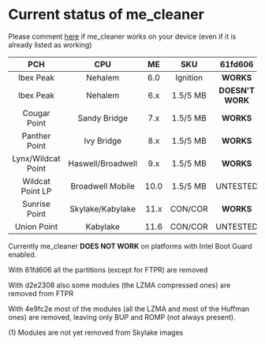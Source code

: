 # Current status of me_cleaner
Please comment [here](https://github.com/corna/me_cleaner/issues/3) if me_cleaner works on your device (even if it is already listed as working)

| PCH               | CPU               | ME   | SKU      | 61fd606	 | d2e2308	| 4e9fc2e      |
|:-----------------:|:-----------------:|:----:|:--------:|:------------:|:------------:|:------------:|
| Ibex Peak         | Nehalem           | 6.0  | Ignition | **WORKS**    | **WORKS**    | UNTESTED     |
| Ibex Peak         | Nehalem           | 6.x  | 1.5/5 MB | **DOESN'T WORK** | **DOESN'T WORK** | **DOESN'T WORK** |
| Cougar Point      | Sandy Bridge      | 7.x  | 1.5/5 MB | **WORKS**    | **WORKS**    | **WORKS**    |
| Panther Point     | Ivy Bridge        | 8.x  | 1.5/5 MB | **WORKS**    | **WORKS**    | UNTESTED     |
| Lynx/Wildcat Point| Haswell/Broadwell | 9.x  | 1.5/5 MB | **WORKS**    | UNTESTED     | UNTESTED     |
| Wildcat  Point LP | Broadwell Mobile	| 10.0 | 1.5/5 MB | UNTESTED     | UNTESTED     | UNTESTED     |
| Sunrise Point     | Skylake/Kabylake	| 11.x | CON/COR  | **WORKS**    | **WORKS** (1)| UNTESTED     |
| Union Point       | Kabylake	        | 11.6 | CON/COR  | UNTESTED     | UNTESTED     | UNTESTED     |

Currently me_cleaner **DOES NOT WORK** on platforms with Intel Boot Guard enabled.

With 61fd606 all the partitions (except for FTPR) are removed

With d2e2308 also some modules (the LZMA compressed ones) are removed from FTPR

With 4e9fc2e most of the modules (all the LZMA and most of the Huffman ones) are removed, leaving only BUP and ROMP (not always present).

(1) Modules are not yet removed from Skylake images